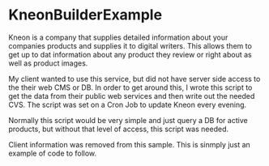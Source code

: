 KneonBuilderExample
===================

Kneon is a company that supplies detailed information about your companies products and supplies it to digital writers.  This allows them to get up to dat information about any product they review or right about as well as product images.


My client wanted to use this service, but did not have server side access to the their web CMS or DB.  In order to get around this, I wrote this script to get the data from their public web services and then write out the needed CVS.  The script was set on a Cron Job to update Kneon every evening.

Normally this script would be very simple and just query a DB for active products, but without that level of access, this script was needed.

Client information was removed from this sample.  This is sinmply just an example of code to follow.
